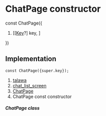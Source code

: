 
<div>

# ChatPage constructor

</div>


const ChatPage({

1.  [[[Key](https://api.flutter.dev/flutter/foundation/Key-class.md)?]
    key, ]

})



## Implementation

``` language-dart
const ChatPage({super.key});
```







1.  [talawa](../../index.md)
2.  [chat_list_screen](../../views_after_auth_screens_chat_chat_list_screen/)
3.  [ChatPage](../../views_after_auth_screens_chat_chat_list_screen/ChatPage-class.md)
4.  ChatPage const constructor

##### ChatPage class







